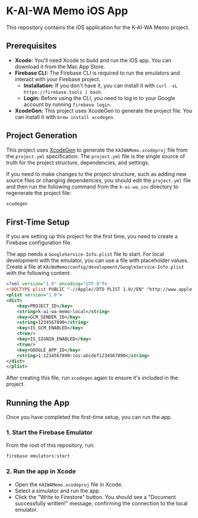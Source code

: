 # K-AI-WA Memo iOS App

This repository contains the iOS application for the K-AI-WA Memo project.

## Prerequisites

*   **Xcode:** You'll need Xcode to build and run the iOS app. You can download it from the Mac App Store.
*   **Firebase CLI:** The Firebase CLI is required to run the emulators and interact with your Firebase project.
    *   **Installation:** If you don't have it, you can install it with `curl -sL https://firebase.tools | bash`.
    *   **Login:** Before using the CLI, you need to log in to your Google account by running `firebase login`.
*   **XcodeGen:** This project uses XcodeGen to generate the project file. You can install it with `brew install xcodegen`.

## Project Generation

This project uses [XcodeGen](https://github.com/yonaskolb/XcodeGen) to generate the `KAIWAMemo.xcodeproj` file from the `project.yml` specification. The `project.yml` file is the single source of truth for the project structure, dependencies, and settings.

If you need to make changes to the project structure, such as adding new source files or changing dependencies, you should edit the `project.yml` file and then run the following command from the `k-ai-wa_ios` directory to regenerate the project file:

```bash
xcodegen
```

## First-Time Setup

If you are setting up this project for the first time, you need to create a Firebase configuration file.

The app needs a `GoogleService-Info.plist` file to start. For local development with the emulator, you can use a file with placeholder values. Create a file at `KAiWaMemo/config/development/GoogleService-Info.plist` with the following content:

```xml
<?xml version="1.0" encoding="UTF-8"?>
<!DOCTYPE plist PUBLIC "-//Apple//DTD PLIST 1.0//EN" "http://www.apple.com/DTDs/PropertyList-1.0.dtd">
<plist version="1.0">
<dict>
    <key>PROJECT_ID</key>
    <string>k-ai-wa-memo-local</string>
    <key>GCM_SENDER_ID</key>
    <string>1234567890</string>
    <key>IS_GCM_ENABLED</key>
    <true/>
    <key>IS_SIGNIN_ENABLED</key>
    <true/>
    <key>GOOGLE_APP_ID</key>
    <string>1:1234567890:ios:abcdef1234567890</string>
</dict>
</plist>
```

After creating this file, run `xcodegen` again to ensure it's included in the project.

## Running the App

Once you have completed the first-time setup, you can run the app.

### 1. Start the Firebase Emulator

From the root of this repository, run:
```bash
firebase emulators:start
```

### 2. Run the app in Xcode

*   Open the `KAIWAMemo.xcodeproj` file in Xcode.
*   Select a simulator and run the app.
*   Click the "Write to Firestore" button. You should see a "Document successfully written!" message, confirming the connection to the local emulator.
